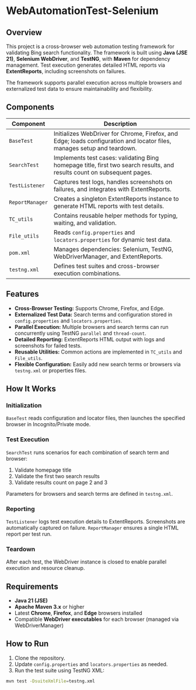 # WebAutomationTest-Selenium

## Overview
This project is a cross-browser web automation testing framework for validating Bing search functionality. The framework is built using **Java (JSE 21)**, **Selenium WebDriver**, and **TestNG**, with **Maven** for dependency management. Test execution generates detailed HTML reports via **ExtentReports**, including screenshots on failures.

The framework supports parallel execution across multiple browsers and externalized test data to ensure maintainability and flexibility.

## Components

| Component        | Description |
|-----------------|-------------|
| `BaseTest`       | Initializes WebDriver for Chrome, Firefox, and Edge; loads configuration and locator files, manages setup and teardown. |
| `SearchTest`     | Implements test cases: validating Bing homepage title, first two search results, and results count on subsequent pages. |
| `TestListener`   | Captures test logs, handles screenshots on failures, and integrates with ExtentReports. |
| `ReportManager`  | Creates a singleton ExtentReports instance to generate HTML reports with test details. |
| `TC_utils`       | Contains reusable helper methods for typing, waiting, and validation. |
| `File_utils`     | Reads `config.properties` and `locators.properties` for dynamic test data. |
| `pom.xml`        | Manages dependencies: Selenium, TestNG, WebDriverManager, and ExtentReports. |
| `testng.xml`     | Defines test suites and cross-browser execution combinations. |

## Features
- **Cross-Browser Testing:** Supports Chrome, Firefox, and Edge.  
- **Externalized Test Data:** Search terms and configuration stored in `config.properties` and `locators.properties`.  
- **Parallel Execution:** Multiple browsers and search terms can run concurrently using TestNG `parallel` and `thread-count`.  
- **Detailed Reporting:** ExtentReports HTML output with logs and screenshots for failed tests.  
- **Reusable Utilities:** Common actions are implemented in `TC_utils` and `File_utils`.  
- **Flexible Configuration:** Easily add new search terms or browsers via `testng.xml` or properties files.  

## How It Works

### Initialization
`BaseTest` reads configuration and locator files, then launches the specified browser in Incognito/Private mode.

### Test Execution
`SearchTest` runs scenarios for each combination of search term and browser:  
1. Validate homepage title  
2. Validate the first two search results  
3. Validate results count on page 2 and 3  

Parameters for browsers and search terms are defined in `testng.xml`.

### Reporting
`TestListener` logs test execution details to ExtentReports. Screenshots are automatically captured on failure. `ReportManager` ensures a single HTML report per test run.

### Teardown
After each test, the WebDriver instance is closed to enable parallel execution and resource cleanup.

## Requirements
- **Java 21 (JSE)**  
- **Apache Maven 3.x** or higher  
- Latest **Chrome**, **Firefox**, and **Edge** browsers installed  
- Compatible **WebDriver executables** for each browser (managed via WebDriverManager)  

## How to Run
1. Clone the repository.  
2. Update `config.properties` and `locators.properties` as needed.  
3. Run the test suite using TestNG XML:

```bash
mvn test -DsuiteXmlFile=testng.xml
